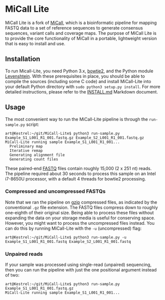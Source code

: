 # MiCall Lite

MiCall Lite is a fork of [MiCall](http://github.com/cfe-lab/MiCall), which is a bioinformatic pipeline for mapping FASTQ data to a set of reference sequences to generate consensus sequences, variant calls and coverage maps.  The purpose of MiCall Lite is to provide the core functionality of MiCall in a portable, lightweight version that is easy to install and use.

## Installation

To run Micall-Lite, you need Python 3.x, [bowtie2](https://github.com/BenLangmead/bowtie2), and the Python module [Levenshtein](https://pypi.org/project/python-Levenshtein/).  With these prerequisites in place, you should be able to compile the sources (including some C code) and install MiCall-Lite into your default Python directory with `sudo python3 setup.py install`.  For more detailed instructions, please refer to the [INSTALL.md](INSTALL.md) Markdown document.

## Usage

The most convenient way to run the MiCall-Lite pipeline is through the `run-sample.py` script:
```
art@Kestrel:~/git/MiCall-Lite$ python3 run-sample.py Example_S1_L001_R1_001.fastq.gz Example_S2_L001_R1_001.fastq.gz 
MiCall-Lite running sample Example_S1_L001_R1_001...
  Preliminary map
  Iterative remap
  Generating alignment file
  Generating count files
```
These paired-end [FASTQ](https://en.wikipedia.org/wiki/FASTQ_format) files contain roughly 15,000 (2 x 251 nt) reads.  The pipeline required about 30 seconds to process this sample on an Intel i7-8650U processor, with a default 4 threads for bowtie2 processing.

### Compressed and uncompressed FASTQs
Note that we ran the pipeline on [gzip](https://en.wikipedia.org/wiki/Gzip) compressed files, as indicated by the conventional `.gz` file extension.  The FASTQ files compress down to roughly one-eighth of their original size.  Being able to process these files without expanding the data on your storage media is useful for conserving space.  However, you might want to process the uncompressed files instead.  You can do this by running MiCall-Lite with the `-u` (uncompressed) flag:
```
art@Kestrel:~/git/MiCall-Lite$ python3 run-sample.py -u Example_S1_L001_R1_001.fastq Example_S2_L001_R1_001.fastq 
```

### Unpaired reads
If your sample was processed using single-read (unpaired) sequencing, then you can run the pipeline with just the one positional argument instead of two:
```
art@Kestrel:~/git/MiCall-Lite$ python3 run-sample.py Example_S1_L001_R1_001.fastq.gz
MiCall-Lite running sample Example_S1_L001_R1_001...
```


